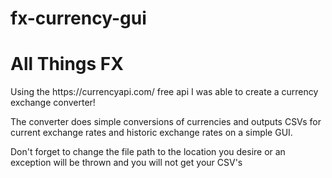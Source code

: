 # fx-currency-gui
<h1>All Things FX</h1>
<p>Using the https://currencyapi.com/ free api I was able to create a currency exchange converter!</p>
<p>The converter does simple conversions of currencies and outputs CSVs for current exchange rates and historic exchange rates on a simple GUI.</p>
<p>Don't forget to change the file path to the location you desire or an exception will be thrown and you will not get your CSV's</p>
